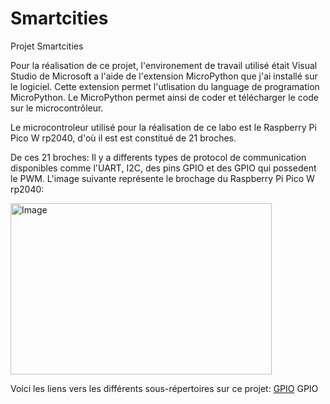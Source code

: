 # Smartcities
Projet Smartcities 

Pour la réalisation de ce projet, l'environement de travail utilisé était Visual Studio de Microsoft a l'aide de l'extension MicroPython que j'ai installé sur le logiciel. Cette extension permet l'utlisation du language de programation MicroPython. Le MicroPython permet ainsi de coder et télécharger le code sur le microcontrôleur.

Le microcontroleur utilisé pour la réalisation de ce labo est le Raspberry Pi Pico W rp2040, d'où il  est est constitué de 21 broches.

De ces 21 broches: Il y a differents types de protocol de communication disponibles comme l'UART, I2C, des pins GPIO et des GPIO qui possedent le PWM.
L'image suivante représente le brochage du Raspberry Pi Pico W rp2040:

<img width="418" height="274" alt="Image" src="https://github.com/user-attachments/assets/ab606267-f51e-47b3-9563-2e294ae2c421" />

Voici les liens vers les différents sous-répertoires sur ce projet:
[GPIO](GPIO)
GPIO
